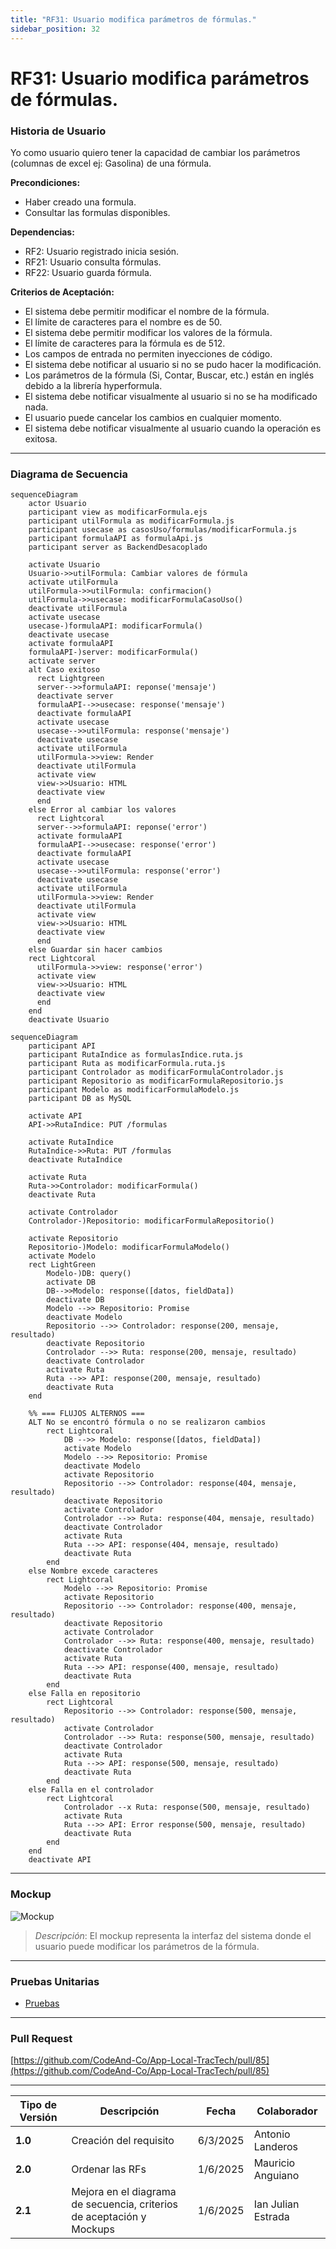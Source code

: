 ```yaml
---
title: "RF31: Usuario modifica parámetros de fórmulas."  
sidebar_position: 32
---
```


# RF31: Usuario modifica parámetros de fórmulas.

### Historia de Usuario

Yo como usuario quiero tener la capacidad de cambiar los parámetros (columnas de excel ej: Gasolina) de una fórmula.

  **Precondiciones:**
  - Haber creado una formula.
  - Consultar las formulas disponibles.

  **Dependencias:**
  - RF2: Usuario registrado inicia sesión.
  - RF21: Usuario consulta fórmulas.
  - RF22: Usuario guarda fórmula.

  **Criterios de Aceptación:**
  - El sistema debe permitir modificar el nombre de la fórmula.
  - El límite de caracteres para el nombre es de 50.
  - El sistema debe permitir modificar los valores de la fórmula.
  - El límite de caracteres para la fórmula es de 512.
  - Los campos de entrada no permiten inyecciones de código.
  - El sistema debe notificar al usuario si no se pudo hacer la modificación.
  - Los parámetros de la fórmula (Si, Contar, Buscar, etc.) están en inglés debido a la librería hyperformula.
  - El sistema debe notificar visualmente al usuario si no se ha modificado nada.
  - El usuario puede cancelar los cambios en cualquier momento.
  - El sistema debe notificar visualmente al usuario cuando la operación es exitosa.

---

### Diagrama de Secuencia

``` mermaid
sequenceDiagram
    actor Usuario
    participant view as modificarFormula.ejs
    participant utilFormula as modificarFormula.js
    participant usecase as casosUso/formulas/modificarFormula.js
    participant formulaAPI as formulaApi.js
    participant server as BackendDesacoplado

    activate Usuario
    Usuario->>utilFormula: Cambiar valores de fórmula
    activate utilFormula
    utilFormula->>utilFormula: confirmacion()
    utilFormula->>usecase: modificarFormulaCasoUso()
    deactivate utilFormula
    activate usecase
    usecase-)formulaAPI: modificarFormula()
    deactivate usecase
    activate formulaAPI
    formulaAPI-)server: modificarFormula()
    activate server
    alt Caso exitoso
      rect Lightgreen
      server-->>formulaAPI: reponse('mensaje')
      deactivate server
      formulaAPI-->>usecase: response('mensaje')
      deactivate formulaAPI
      activate usecase
      usecase-->>utilFormula: response('mensaje')
      deactivate usecase
      activate utilFormula
      utilFormula->>view: Render
      deactivate utilFormula
      activate view
      view->>Usuario: HTML
      deactivate view
      end
    else Error al cambiar los valores
      rect Lightcoral
      server-->>formulaAPI: reponse('error')
      activate formulaAPI
      formulaAPI-->>usecase: response('error')
      deactivate formulaAPI
      activate usecase
      usecase-->>utilFormula: response('error')
      deactivate usecase
      activate utilFormula
      utilFormula->>view: Render
      deactivate utilFormula
      activate view
      view->>Usuario: HTML
      deactivate view
      end
    else Guardar sin hacer cambios
    rect Lightcoral
      utilFormula->>view: response('error')
      activate view
      view->>Usuario: HTML
      deactivate view
      end
    end
    deactivate Usuario
```

```mermaid
sequenceDiagram
    participant API
    participant RutaIndice as formulasIndice.ruta.js
    participant Ruta as modificarFormula.ruta.js
    participant Controlador as modificarFormulaControlador.js
    participant Repositorio as modificarFormulaRepositorio.js
    participant Modelo as modificarFormulaModelo.js
    participant DB as MySQL

    activate API
    API->>RutaIndice: PUT /formulas

    activate RutaIndice
    RutaIndice->>Ruta: PUT /formulas
    deactivate RutaIndice

    activate Ruta
    Ruta->>Controlador: modificarFormula()
    deactivate Ruta

    activate Controlador
    Controlador-)Repositorio: modificarFormulaRepositorio()

    activate Repositorio
    Repositorio-)Modelo: modificarFormulaModelo()
    activate Modelo
    rect LightGreen
        Modelo-)DB: query()
        activate DB
        DB-->>Modelo: response([datos, fieldData])
        deactivate DB
        Modelo -->> Repositorio: Promise
        deactivate Modelo
        Repositorio -->> Controlador: response(200, mensaje, resultado)
        deactivate Repositorio
        Controlador -->> Ruta: response(200, mensaje, resultado)
        deactivate Controlador
        activate Ruta
        Ruta -->> API: response(200, mensaje, resultado)
        deactivate Ruta
    end

    %% === FLUJOS ALTERNOS ===
    ALT No se encontró fórmula o no se realizaron cambios
        rect Lightcoral
            DB -->> Modelo: response([datos, fieldData])
            activate Modelo
            Modelo -->> Repositorio: Promise
            deactivate Modelo
            activate Repositorio
            Repositorio -->> Controlador: response(404, mensaje, resultado)
            deactivate Repositorio
            activate Controlador
            Controlador -->> Ruta: response(404, mensaje, resultado)
            deactivate Controlador
            activate Ruta
            Ruta -->> API: response(404, mensaje, resultado)
            deactivate Ruta
        end
    else Nombre excede caracteres
        rect Lightcoral
            Modelo -->> Repositorio: Promise
            activate Repositorio
            Repositorio -->> Controlador: response(400, mensaje, resultado)
            deactivate Repositorio
            activate Controlador
            Controlador -->> Ruta: response(400, mensaje, resultado)
            deactivate Controlador
            activate Ruta
            Ruta -->> API: response(400, mensaje, resultado)
            deactivate Ruta
        end
    else Falla en repositorio
        rect Lightcoral
            Repositorio -->> Controlador: response(500, mensaje, resultado)
            activate Controlador
            Controlador -->> Ruta: response(500, mensaje, resultado)
            deactivate Controlador
            activate Ruta
            Ruta -->> API: response(500, mensaje, resultado)
            deactivate Ruta
        end
    else Falla en el controlador
        rect Lightcoral
            Controlador --x Ruta: response(500, mensaje, resultado)
            activate Ruta
            Ruta -->> API: Error response(500, mensaje, resultado)
            deactivate Ruta
        end
    end
    deactivate API
```

---

### Mockup

![Mockup](./mockups/modificarFormula.png)

> *Descripción*: El mockup representa la interfaz del sistema donde el usuario puede modificar los parámetros de la fórmula. 

---

### Pruebas Unitarias 
  - [Pruebas](https://docs.google.com/spreadsheets/d/1W-JW32dTsfI22-Yl5LydMhiu-oXHH_xo3hWvK6FHeLw/edit?gid=1967921723#gid=1967921723)

---

### Pull Request
[https://github.com/CodeAnd-Co/App-Local-TracTech/pull/85](https://github.com/CodeAnd-Co/App-Local-TracTech/pull/85)

---

| **Tipo de Versión** | **Descripción**              | **Fecha**  | **Colaborador**          |
| ------------------- | ---------------------------- | ---------- | ------------------------ |
| **1.0**             | Creación del requisito       | 6/3/2025   | Antonio Landeros         |
| **2.0**             | Ordenar las RFs              | 1/6/2025   | Mauricio Anguiano          |
| **2.1**             | Mejora en el diagrama de secuencia, criterios de aceptación y Mockups             | 1/6/2025   | Ian Julian Estrada          |